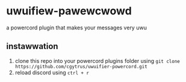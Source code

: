 # uwuifiew-pawewcwowd
a powercord plugin that makes your messages very uwu

## instawwation
1. clone this repo into your powercord plugins folder using `git clone https://github.com/cgytrus/uwuifier-powercord.git`
2. reload discord using `ctrl + r`
